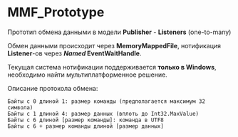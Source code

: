 # MMF_Prototype

Прототип обмена данными в модели **Publisher** - **Listeners** (one-to-many)

Обмен данными происходит через **MemoryMappedFile**, нотификация **Listener**-ов через **_Named_ EventWaitHandle**.

Текущая система нотификации поддерживается **только в Windows**, необходимо найти мультиплатформенное решение.

Описание протокола обмена:
```
Байты с 0 длиной 1: размер команды (предполагается максимум 32 символа)
Байты с 1 длиной 4: размер данных (вплоть до Int32.MaxValue)
Байты с 6 длиной [размер команды]: команда в UTF8
Байты с 6 + размер команды длиной [размер данных]
```
